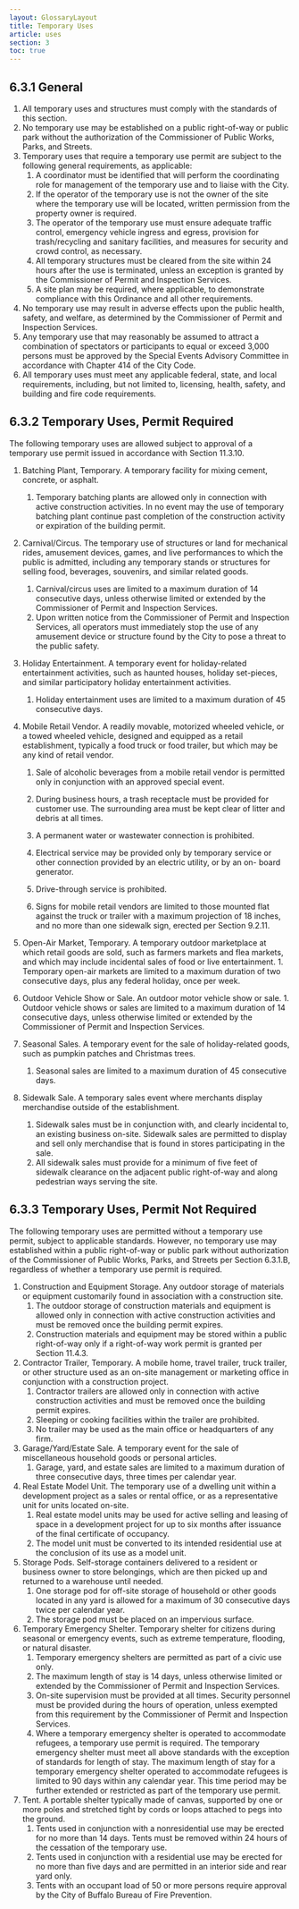 ```yaml
---
layout: GlossaryLayout
title: Temporary Uses
article: uses
section: 3
toc: true
---
```


## 6.3.1 General

1. All temporary uses and structures must comply with the standards of this section.
2. No temporary use may be established on a public right-of-way or public park without the authorization of the Commissioner of Public Works, Parks, and Streets.
3. Temporary uses that require a temporary use permit are subject to the following general requirements, as applicable:
   1. A coordinator must be identified that will perform the coordinating role for management of the temporary use and to liaise with the City.
   2. If the operator of the temporary use is not the owner of the site where the temporary use will be located, written permission from the property owner is required.
   3. The operator of the temporary use must ensure adequate traffic control, emergency vehicle ingress and egress, provision for trash/recycling and sanitary facilities, and measures for security and crowd control, as necessary.
   4. All temporary structures must be cleared from the site within 24 hours after the use is terminated, unless an exception is granted by the Commissioner of Permit and Inspection Services.
   5. A site plan may be required, where applicable, to demonstrate compliance with this Ordinance and all other requirements.
4. No temporary use may result in adverse effects upon the public health, safety, and welfare, as determined by the Commissioner of Permit and Inspection Services.
5. Any temporary use that may reasonably be assumed to attract a combination of spectators or participants to equal or exceed 3,000 persons must be approved by the Special Events Advisory Committee in accordance with Chapter 414 of the City Code.
6. All temporary uses must meet any applicable federal, state, and local requirements, including, but not limited to, licensing, health, safety, and building and fire code requirements.

## 6.3.2 Temporary Uses, Permit Required

The following temporary uses are allowed subject to approval of a temporary use permit issued in accordance with Section 11.3.10.

1. Batching Plant, Temporary. A temporary facility for mixing cement, concrete, or asphalt.
   1. Temporary batching plants are allowed only in connection with active construction activities. In no event may the use of temporary batching plant continue past completion of the construction activity or expiration of the building permit.
2. Carnival/Circus. The temporary use of structures or land for mechanical rides, amusement devices, games, and live performances to which the public is admitted, including any temporary stands or structures for selling food, beverages, souvenirs, and similar related goods.
   1. Carnival/circus uses are limited to a maximum duration of 14 consecutive days, unless otherwise limited or extended by the Commissioner of Permit and Inspection Services.
   2. Upon written notice from the Commissioner of Permit and Inspection Services, all operators must immediately stop the use of any amusement device or structure found by the City to pose a threat to the public safety.
3. Holiday Entertainment. A temporary event for holiday-related entertainment activities, such as haunted houses, holiday set-pieces, and similar participatory holiday entertainment activities.
   1. Holiday entertainment uses are limited to a maximum duration of 45 consecutive days.
4. Mobile Retail Vendor. A readily movable, motorized wheeled vehicle, or a towed wheeled vehicle, designed and equipped as a retail establishment, typically a food truck or food trailer, but which may be any kind of retail vendor.

   1. Sale of alcoholic beverages from a mobile retail vendor is permitted only in conjunction with an approved special event.
   2. During business hours, a trash receptacle must be provided for customer use. The surrounding area must be kept clear of litter and debris at all times.
   3. A permanent water or wastewater connection is prohibited.
   4. Electrical service may be provided only by temporary service or other connection provided by an electric utility, or by an on- board generator.
   5. Drive-through service is prohibited.

   6. Signs for mobile retail vendors are limited to those mounted flat against the truck or trailer with a maximum projection of 18 inches, and no more than one sidewalk sign, erected per Section 9.2.11.

5. Open-Air Market, Temporary. A temporary outdoor marketplace at which retail goods are sold,
   such as farmers markets and flea markets, and which may include incidental sales of food or live entertainment. 1. Temporary open-air markets are limited to a maximum duration of two consecutive days, plus any federal holiday, once per week.
6. Outdoor Vehicle Show or Sale. An outdoor motor vehicle show or sale. 1. Outdoor vehicle shows or sales are limited to a maximum duration of 14 consecutive
   days, unless otherwise limited or extended by the Commissioner of Permit and Inspection Services.
7. Seasonal Sales. A temporary event for the sale of holiday-related goods, such as pumpkin patches and Christmas trees.
   1. Seasonal sales are limited to a maximum duration of 45 consecutive days.
8. Sidewalk Sale. A temporary sales event where merchants display merchandise outside of the establishment.
   1. Sidewalk sales must be in conjunction with, and clearly incidental to, an existing business on-site. Sidewalk sales are permitted to display and sell only merchandise that is found in stores participating in the sale.
   2. All sidewalk sales must provide for a minimum of five feet of sidewalk clearance on the adjacent public right-of-way and along pedestrian ways serving the site.

## 6.3.3 Temporary Uses, Permit Not Required

The following temporary uses are permitted without a temporary use permit, subject to applicable standards. However, no temporary use may established within a public right-of-way or public park without authorization of the Commissioner of Public Works, Parks, and Streets per Section 6.3.1.B, regardless of whether a temporary use permit is required.

1. Construction and Equipment Storage. Any outdoor storage of materials or equipment customarily found in association with a construction site.
   1. The outdoor storage of construction materials and equipment is allowed only in connection with active construction activities and must be removed once the building permit expires.
   2. Construction materials and equipment may be stored within a public right-of-way only if a right-of-way work permit is granted per Section 11.4.3.
2. Contractor Trailer, Temporary. A mobile home, travel trailer, truck trailer, or other structure used as an on-site management or marketing office in conjunction with a construction project.
   1. Contractor trailers are allowed only in connection with active construction activities and must be removed once the building permit expires.
   2. Sleeping or cooking facilities within the trailer are prohibited.
   3. No trailer may be used as the main office or headquarters of any firm.
3. Garage/Yard/Estate Sale. A temporary event for the sale of miscellaneous household goods or personal articles.
   1. Garage, yard, and estate sales are limited to a maximum duration of three consecutive days, three times per calendar year.
4. Real Estate Model Unit. The temporary use of a dwelling unit within a development project as a sales or rental office, or as a representative unit for units located on-site.
   1. Real estate model units may be used for active selling and leasing of space in a development project for up to six months after issuance of the final certificate of occupancy.
   2. The model unit must be converted to its intended residential use at the conclusion of its use as a model unit.
5. Storage Pods. Self-storage containers delivered to a resident or business owner to store belongings, which are then picked up and returned to a warehouse until needed.
   1. One storage pod for off-site storage of household or other goods located in any yard is allowed for a maximum of 30 consecutive days twice per calendar year.
   2. The storage pod must be placed on an impervious surface.
6. Temporary Emergency Shelter. Temporary shelter for citizens during seasonal or emergency events, such as extreme temperature, flooding, or natural disaster.
   1. Temporary emergency shelters are permitted as part of a civic use only.
   2. The maximum length of stay is 14 days, unless otherwise limited or extended by the Commissioner of Permit and Inspection Services.
   3. On-site supervision must be provided at all times. Security personnel must be provided during the hours of operation,
      unless exempted from this requirement by the Commissioner of Permit and Inspection Services.
   4. Where a temporary emergency shelter is operated to accommodate refugees, a temporary use permit is required. The temporary emergency shelter must meet all above standards with the exception of standards for length of stay. The maximum length of stay for a temporary emergency shelter operated to accommodate refugees is limited to 90 days within any calendar year. This time period may be further extended or restricted as part of the temporary use permit.
7. Tent. A portable shelter typically made of canvas, supported by one or more poles and stretched tight by cords or loops attached to pegs into the ground.
   1. Tents used in conjunction with a nonresidential use may be erected for no more than 14 days. Tents must be removed within 24 hours of the cessation of the temporary use.
   2. Tents used in conjunction with a residential use may be erected for no more than five days and are permitted in an interior side and rear yard only.
   3. Tents with an occupant load of 50 or more persons require approval by the City of Buffalo Bureau of Fire Prevention.
